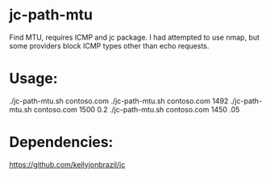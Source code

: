 # jc-path-mtu
Find MTU, requires ICMP and jc package. I had attempted to use nmap, but some providers block ICMP types other than echo requests.

# Usage:
./jc-path-mtu.sh contoso.com
./jc-path-mtu.sh contoso.com 1492
./jc-path-mtu.sh contoso.com 1500 0.2
./jc-path-mtu.sh contoso.com 1450 .05

# Dependencies:
https://github.com/kellyjonbrazil/jc
